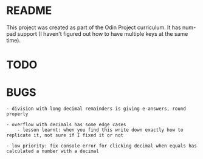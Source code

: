 # README

This project was created as part of the Odin Project curriculum. It has num-pad support (I haven't figured out how to have multiple keys at the same time).

# TODO

# BUGS

    - division with long decimal remainders is giving e-answers, round properly
    
    - overflow with decimals has some edge cases
        - lesson learnt: when you find this write down exactly how to replicate it, not sure if I fixed it or not
    
    - low priority: fix console error for clicking decimal when equals has calculated a number with a decimal

